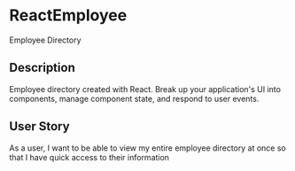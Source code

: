 # ReactEmployee
 Employee Directory

## Description
Employee directory created with React. Break up your application's UI into components, manage component state, and respond to user events.

## User Story
As a user, I want to be able to view my entire employee directory at once so that I have quick access to their information




